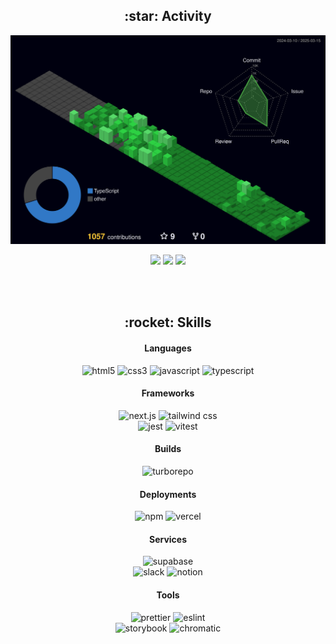 <h2 align="center">:star: Activity</h2>

![](./profile-3d-contrib/profile-night-green.svg)

<p align="center">
    <picture>
        <source
            srcset="https://github-profile-summary-cards.vercel.app/api/cards/repos-per-language?username=herokwon&theme=tokyonight"
            media="(prefers-color-scheme: dark)">
        <source 
            srcset="https://github-profile-summary-cards.vercel.app/api/cards/repos-per-language?username=herokwon&theme=github"
            media="(prefers-color-scheme: light), (prefers-color-scheme: no-preference)">
        <img src="https://github-profile-summary-cards.vercel.app/api/cards/repos-per-language?username=herokwon" />
    </picture>
    <picture>
        <source
            srcset="https://github-profile-summary-cards.vercel.app/api/cards/productive-time?username=herokwon&theme=tokyonight&utcOffset=9"
            media="(prefers-color-scheme: dark)">
        <source 
            srcset="https://github-profile-summary-cards.vercel.app/api/cards/productive-time?username=herokwon&theme=github&utcOffset=9"
            media="(prefers-color-scheme: light), (prefers-color-scheme: no-preference)">
        <img src="https://github-profile-summary-cards.vercel.app/api/cards/productive-time?username=herokwon" />
    </picture>
    <picture>
        <source
            srcset="https://github-readme-stats.vercel.app/api?username=herokwon&show_icons=true&theme=tokyonight"
            media="(prefers-color-scheme: dark)">
        <source
            srcset="https://github-readme-stats.vercel.app/api?username=herokwon&show_icons=true&theme=github"
            media="(prefers-color-scheme: light), (prefers-color-scheme: no-preference)">
        <img src="https://github-readme-stats.vercel.app/api?username=herokwon&show_icons=true" />
    </picture>
</p>

<br />
<br />

<h2 align="center">:rocket: Skills</h2>

<div align="center">

#### Languages
![html5](https://img.shields.io/badge/html5-E34F26.svg?style=for-the-badge&logo=html5&logoColor=white) ![css3](https://img.shields.io/badge/css3-264de4.svg?style=for-the-badge&logo=css3&logoColor=white) ![javascript](https://img.shields.io/badge/javascript-F7DF1E?style=for-the-badge&logo=JavaScript&logoColor=white)
![typescript](https://img.shields.io/badge/typescript-007ACC?style=for-the-badge&logo=typescript&logoColor=white)

#### Frameworks
![next.js](https://img.shields.io/badge/next.js-000000?logo=nextdotjs&logoColor=fff&style=for-the-badge) ![tailwind css](https://img.shields.io/badge/tailwind_css-38B2AC?style=for-the-badge&logo=tailwind-css&logoColor=white)  
![jest](https://img.shields.io/badge/jest-C21325?style=for-the-badge&logo=jest&logoColor=white) ![vitest](https://img.shields.io/badge/vitest-6E9F18?style=for-the-badge&logo=vitest&logoColor=white)

#### Builds
![turborepo](https://img.shields.io/badge/turborepo-EF4444.svg?style=for-the-badge&logo=turborepo&logoColor=white)

#### Deployments
![npm](https://img.shields.io/badge/npm-CB3837?style=for-the-badge&logo=npm&logoColor=white) ![vercel](https://img.shields.io/badge/vercel-000000?style=for-the-badge&logo=vercel&logoColor=white)

#### Services
![supabase](https://img.shields.io/badge/supabase-3FCF8E?style=for-the-badge&logo=supabase&logoColor=white)  
![slack](https://img.shields.io/badge/slack-4A154B?style=for-the-badge&logo=slack&logoColor=white) ![notion](https://img.shields.io/badge/notion-000000?style=for-the-badge&logo=notion&logoColor=white)

#### Tools
![prettier](https://img.shields.io/badge/prettier-F7B93E?style=for-the-badge&logo=prettier&logoColor=black) ![eslint](https://img.shields.io/badge/eslint-4B32C3?style=for-the-badge&logo=eslint&logoColor=white)  
![storybook](https://img.shields.io/badge/storybook-FF4785?style=for-the-badge&logo=storybook&logoColor=white) ![chromatic](https://img.shields.io/badge/chromatic-FC521F?style=for-the-badge&logo=chromatic&logoColor=white)

</div>
